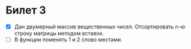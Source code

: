 # Билет 3

- [x] Дан двумерный массив вещественных чисел. Отсортировать n-ю строку матрицы методом вставок.
- [ ] В функции поменять 1 и 2 слово местами.